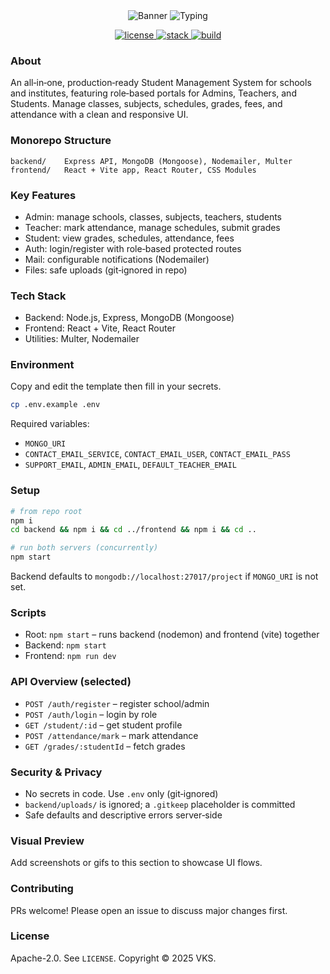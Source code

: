 <div align="center">

<!-- GitHub-friendly animated banner -->
<img src="https://capsule-render.vercel.app/api?type=waving&color=0:00C2FF,100:8B5CF6&height=180&section=header&text=Student%20Management%20System&fontColor=ffffff&fontSize=36&fontAlignY=35" alt="Banner" />

<img src="https://readme-typing-svg.demolab.com?font=Inter&weight=700&size=22&duration=2800&pause=900&multiline=true&center=true&vCenter=true&width=700&height=60&lines=MERN+%E2%80%A2+Admin+%E2%80%A2+Teacher+%E2%80%A2+Student+%E2%80%A2+Secure+%E2%80%A2+Responsive" alt="Typing" />

<br/>

<a href="#"> <img alt="license" src="https://img.shields.io/badge/License-Apache--2.0-8B5CF6?style=for-the-badge"> </a>
<a href="#"> <img alt="stack" src="https://img.shields.io/badge/Stack-MERN-00C2FF?style=for-the-badge"> </a>
<a href="#"> <img alt="build" src="https://img.shields.io/badge/CI-ready-0EA5E9?style=for-the-badge"> </a>

</div>

### About
An all‑in‑one, production‑ready Student Management System for schools and institutes, featuring role‑based portals for Admins, Teachers, and Students. Manage classes, subjects, schedules, grades, fees, and attendance with a clean and responsive UI.

### Monorepo Structure
```
backend/    Express API, MongoDB (Mongoose), Nodemailer, Multer
frontend/   React + Vite app, React Router, CSS Modules
```

### Key Features
- Admin: manage schools, classes, subjects, teachers, students
- Teacher: mark attendance, manage schedules, submit grades
- Student: view grades, schedules, attendance, fees
- Auth: login/register with role‑based protected routes
- Mail: configurable notifications (Nodemailer)
- Files: safe uploads (git‑ignored in repo)

### Tech Stack
- Backend: Node.js, Express, MongoDB (Mongoose)
- Frontend: React + Vite, React Router
- Utilities: Multer, Nodemailer

### Environment
Copy and edit the template then fill in your secrets.
```bash
cp .env.example .env
```
Required variables:
- `MONGO_URI`
- `CONTACT_EMAIL_SERVICE`, `CONTACT_EMAIL_USER`, `CONTACT_EMAIL_PASS`
- `SUPPORT_EMAIL`, `ADMIN_EMAIL`, `DEFAULT_TEACHER_EMAIL`

### Setup
```bash
# from repo root
npm i
cd backend && npm i && cd ../frontend && npm i && cd ..

# run both servers (concurrently)
npm start
```
Backend defaults to `mongodb://localhost:27017/project` if `MONGO_URI` is not set.

### Scripts
- Root: `npm start` – runs backend (nodemon) and frontend (vite) together
- Backend: `npm start`
- Frontend: `npm run dev`

### API Overview (selected)
- `POST /auth/register` – register school/admin
- `POST /auth/login` – login by role
- `GET /student/:id` – get student profile
- `POST /attendance/mark` – mark attendance
- `GET /grades/:studentId` – fetch grades

### Security & Privacy
- No secrets in code. Use `.env` only (git‑ignored)
- `backend/uploads/` is ignored; a `.gitkeep` placeholder is committed
- Safe defaults and descriptive errors server‑side

### Visual Preview
Add screenshots or gifs to this section to showcase UI flows.

### Contributing
PRs welcome! Please open an issue to discuss major changes first.

### License
Apache-2.0. See `LICENSE`. Copyright © 2025 VKS.


